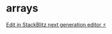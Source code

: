 # arrays

[Edit in StackBlitz next generation editor ⚡️](https://stackblitz.com/~/github.com/KaiM-B04/arrays)